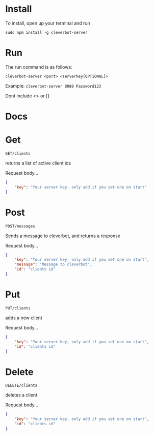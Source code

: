 # Install

To install, open up your terminal and run

`sudo npm install -g cleverbot-server`

# Run

The run command is as follows:

`cleverbot-server <port> <serverkey[OPTIONAL]>`

Example: `cleverbot-server 8080 Password123`

Dont include <> or []

# Docs

# Get

`GET/clients`

returns a list of active client ids

Request body...
```json
{
    "key": "Your server key, only add if you set one on start"
}
```

# Post

`POST/messages`

Sends a message to cleverbot, and returns a response

Request body...
```json
{
    "key": "Your server key, only add if you set one on start",
    "message": "Message to cleverbot",
    "id": "clients id"
}
```

# Put

`PUT/clients`

adds a new client

Request body...
```json
{
    "key": "Your server key, only add if you set one on start",
    "id": "clients id"
}
```

# Delete

`DELETE/clients`

deletes a client

Request body...
```json
{
    "key": "Your server key, only add if you set one on start",
    "id": "clients id"
}
```

